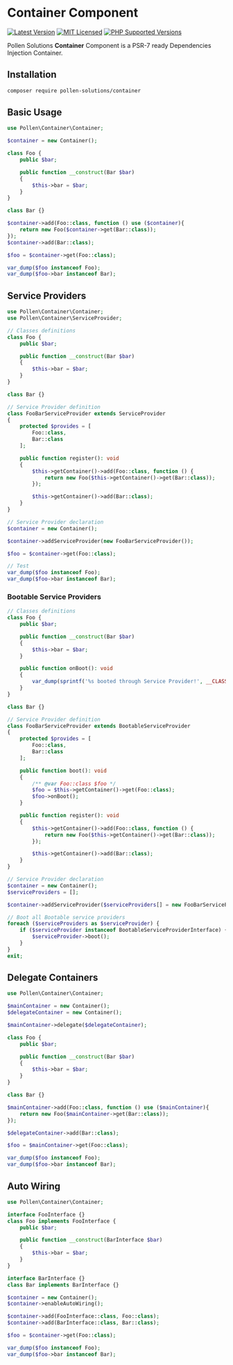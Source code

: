 # Container Component

[![Latest Version](https://img.shields.io/badge/release-1.0.0-blue?style=for-the-badge)](https://www.presstify.com/pollen-solutions/container/)
[![MIT Licensed](https://img.shields.io/badge/license-MIT-green?style=for-the-badge)](LICENSE.md)
[![PHP Supported Versions](https://img.shields.io/badge/PHP->=7.4-8892BF?style=for-the-badge&logo=php)](https://www.php.net/supported-versions.php)

Pollen Solutions **Container** Component is a PSR-7 ready Dependencies Injection Container.

## Installation

```bash
composer require pollen-solutions/container
```

## Basic Usage

```php
use Pollen\Container\Container;

$container = new Container();

class Foo {
    public $bar;

    public function __construct(Bar $bar)
    {
        $this->bar = $bar;
    }
}

class Bar {}

$container->add(Foo::class, function () use ($container){
    return new Foo($container->get(Bar::class));
});
$container->add(Bar::class);

$foo = $container->get(Foo::class);

var_dump($foo instanceof Foo);
var_dump($foo->bar instanceof Bar); 
```

## Service Providers

```php
use Pollen\Container\Container;
use Pollen\Container\ServiceProvider;

// Classes definitions
class Foo {
    public $bar;

    public function __construct(Bar $bar)
    {
        $this->bar = $bar;
    }
}

class Bar {}

// Service Provider definition
class FooBarServiceProvider extends ServiceProvider
{
    protected $provides = [
        Foo::class,
        Bar::class
    ];

    public function register(): void
    {
        $this->getContainer()->add(Foo::class, function () {
            return new Foo($this->getContainer()->get(Bar::class));
        });

        $this->getContainer()->add(Bar::class);
    }
}

// Service Provider declaration
$container = new Container();

$container->addServiceProvider(new FooBarServiceProvider());

$foo = $container->get(Foo::class);

// Test
var_dump($foo instanceof Foo);
var_dump($foo->bar instanceof Bar);
```

### Bootable Service Providers
```php
// Classes definitions
class Foo {
    public $bar;

    public function __construct(Bar $bar)
    {
        $this->bar = $bar;
    }

    public function onBoot(): void
    {
        var_dump(sprintf('%s booted through Service Provider!', __CLASS__));
    }
}

class Bar {}

// Service Provider definition
class FooBarServiceProvider extends BootableServiceProvider
{
    protected $provides = [
        Foo::class,
        Bar::class
    ];

    public function boot(): void
    {
        /** @var Foo::class $foo */
        $foo = $this->getContainer()->get(Foo::class);
        $foo->onBoot();
    }

    public function register(): void
    {
        $this->getContainer()->add(Foo::class, function () {
            return new Foo($this->getContainer()->get(Bar::class));
        });

        $this->getContainer()->add(Bar::class);
    }
}

// Service Provider declaration
$container = new Container();
$serviceProviders = [];

$container->addServiceProvider($serviceProviders[] = new FooBarServiceProvider());

// Boot all Bootable service providers
foreach ($serviceProviders as $serviceProvider) {
    if ($serviceProvider instanceof BootableServiceProviderInterface) {
        $serviceProvider->boot();
    }
}
exit;
```


## Delegate Containers

```php
use Pollen\Container\Container;

$mainContainer = new Container();
$delegateContainer = new Container();

$mainContainer->delegate($delegateContainer);

class Foo {
    public $bar;

    public function __construct(Bar $bar)
    {
        $this->bar = $bar;
    }
}

class Bar {}

$mainContainer->add(Foo::class, function () use ($mainContainer){
    return new Foo($mainContainer->get(Bar::class));
});

$delegateContainer->add(Bar::class);

$foo = $mainContainer->get(Foo::class);

var_dump($foo instanceof Foo);
var_dump($foo->bar instanceof Bar);
```

## Auto Wiring

```php
use Pollen\Container\Container;

interface FooInterface {}
class Foo implements FooInterface {
    public $bar;

    public function __construct(BarInterface $bar)
    {
        $this->bar = $bar;
    }
}

interface BarInterface {}
class Bar implements BarInterface {}

$container = new Container();
$container->enableAutoWiring();

$container->add(FooInterface::class, Foo::class);
$container->add(BarInterface::class, Bar::class);

$foo = $container->get(Foo::class);

var_dump($foo instanceof Foo);
var_dump($foo->bar instanceof Bar);
```
